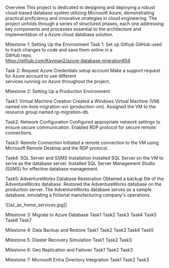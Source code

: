 ﻿


Overview
This project is dedicated to designing and deploying a robust cloud-based database system utilizing Microsoft Azure, demonstrating practical proficiency and innovative strategies in cloud engineering.  The project unfolds through a series of structured phases, each one addressing key components and processes essential to the architecture and implementation of a Azure cloud database solution. 

Milestone 1: Setting Up the Environment
Task 1:  Set up Github
		             GitHub used to track changes to code and save them online in a   
		             GitHub repo.   
		             https://github.com/Kayman2/azure-database-migration654
       
Task 2: Request Azure Credentials setup account
	               Make a support request for Azure account to use different    
	               services running on Azure throughout the project.


		
Milestone 2: Setting Up a Production Environment

Task1: Virtual Machine Creation 
Created a Windows Virtual Machine  (VM) named vm-kola-migration-svr (production-vm). Assigned the VM to the resource group named    rg-migration-db. 

Task2: Network Configuration 
Configured appropriate network  settings to ensure secure communication. Enabled RDP protocol for  secure remote connections. 

Task3: Remote Connection 
Initiated a  remote connection to the VM using Microsoft Remote Desktop and the  RDP protocol. 

Task4: SQL Server and SSMS Installation 
Installed SQL  Server on the VM to serve as the database server. Installed SQL  Server Management Studio (SSMS) for effective database management.   

Task5: AdventureWorks Database Restoration 
Obtained a backup file of  the AdventureWorks database. Restored the AdventureWorks database on  the production server. The AdventureWorks database serves as a sample  database, emulating a fictional manufacturing company's operations.


![[az_ac_home_services.jpg]]


Milestone 3: Migrate to Azure Database
Task1
Task2
Task3
Task4
Task5
Task6
Task7

Milestone 4: Data Backup and Restore
Task1
Task2
Task3
Task4
Task5

Milestone 5: Diaster Recovery Simulation
Task1
Task2
Task3


Milestone 6: Geo Replication and Failover
Task1
Task2
Task3

Milestone 7: Microsoft Entra Directory Integration
Task1
Task2
Task3


